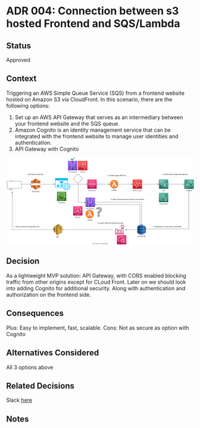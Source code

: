 # ADR 004: Connection between s3 hosted Frontend and SQS/Lambda

## Status
Approved

## Context
Triggering an AWS Simple Queue Service (SQS) from a frontend website hosted on Amazon S3 via CloudFront. In this scenario, there are the following options:

1. Set up an AWS API Gateway that serves as an intermediary between your frontend website and the SQS queue.
2. Amazon Cognito is an identity management service that can be integrated with the frontend website to manage user identities and authentication.
3. API Gateway with Cognito

![](./../../assets/arch_decision_diagram_v2.drawio.svg)

## Decision
As a lightweight MVP solution: API Gateway, with CORS enabled blocking traffic from other origins except for CLoud Front. Later on we should look into adding Cognito for additional security. Along with authentication and authorization on the frontend side.

## Consequences
Plus: Easy to implement, fast, scalable.
Cons: Not as secure as option with Cognito

## Alternatives Considered
All 3 options above

## Related Decisions
Slack [here](https://aihackmelb.slack.com/archives/C066QP8GLRF/p1700431126197149)

## Notes
